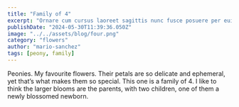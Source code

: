 ```yaml
---
title: "Family of 4"
excerpt: "Ornare cum cursus laoreet sagittis nunc fusce posuere per euismod dis vehicula a, semper fames lacus maecenas dictumst pulvinar neque enim non potenti. Torquent hac sociosqu eleifend potenti."
publishDate: "2024-05-30T11:39:36.050Z"
image: "../../assets/blog/four.png"
category: "flowers"
author: "mario-sanchez"
tags: [peony, family]
---
```


Peonies. My favourite flowers. Their petals are so delicate and ephemeral, yet that’s what makes them so special. This one is a family of 4. I like to think the larger blooms are the parents, with two children, one of them a newly blossomed newborn. 



